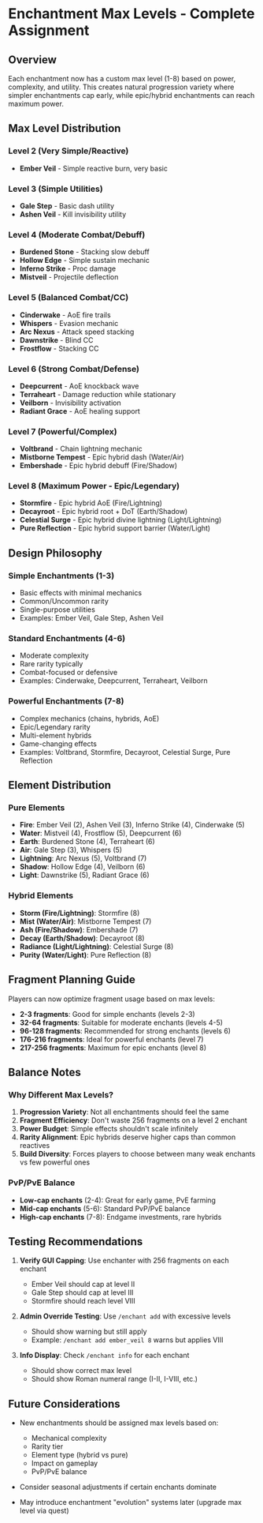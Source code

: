# Enchantment Max Levels - Complete Assignment

## Overview
Each enchantment now has a custom max level (1-8) based on power, complexity, and utility. This creates natural progression variety where simpler enchantments cap early, while epic/hybrid enchantments can reach maximum power.

## Max Level Distribution

### Level 2 (Very Simple/Reactive)
- **Ember Veil** - Simple reactive burn, very basic

### Level 3 (Simple Utilities)
- **Gale Step** - Basic dash utility
- **Ashen Veil** - Kill invisibility utility

### Level 4 (Moderate Combat/Debuff)
- **Burdened Stone** - Stacking slow debuff
- **Hollow Edge** - Simple sustain mechanic
- **Inferno Strike** - Proc damage
- **Mistveil** - Projectile deflection

### Level 5 (Balanced Combat/CC)
- **Cinderwake** - AoE fire trails
- **Whispers** - Evasion mechanic
- **Arc Nexus** - Attack speed stacking
- **Dawnstrike** - Blind CC
- **Frostflow** - Stacking CC

### Level 6 (Strong Combat/Defense)
- **Deepcurrent** - AoE knockback wave
- **Terraheart** - Damage reduction while stationary
- **Veilborn** - Invisibility activation
- **Radiant Grace** - AoE healing support

### Level 7 (Powerful/Complex)
- **Voltbrand** - Chain lightning mechanic
- **Mistborne Tempest** - Epic hybrid dash (Water/Air)
- **Embershade** - Epic hybrid debuff (Fire/Shadow)

### Level 8 (Maximum Power - Epic/Legendary)
- **Stormfire** - Epic hybrid AoE (Fire/Lightning)
- **Decayroot** - Epic hybrid root + DoT (Earth/Shadow)
- **Celestial Surge** - Epic hybrid divine lightning (Light/Lightning)
- **Pure Reflection** - Epic hybrid support barrier (Water/Light)

## Design Philosophy

### Simple Enchantments (1-3)
- Basic effects with minimal mechanics
- Common/Uncommon rarity
- Single-purpose utilities
- Examples: Ember Veil, Gale Step, Ashen Veil

### Standard Enchantments (4-6)
- Moderate complexity
- Rare rarity typically
- Combat-focused or defensive
- Examples: Cinderwake, Deepcurrent, Terraheart, Veilborn

### Powerful Enchantments (7-8)
- Complex mechanics (chains, hybrids, AoE)
- Epic/Legendary rarity
- Multi-element hybrids
- Game-changing effects
- Examples: Voltbrand, Stormfire, Decayroot, Celestial Surge, Pure Reflection

## Element Distribution

### Pure Elements
- **Fire**: Ember Veil (2), Ashen Veil (3), Inferno Strike (4), Cinderwake (5)
- **Water**: Mistveil (4), Frostflow (5), Deepcurrent (6)
- **Earth**: Burdened Stone (4), Terraheart (6)
- **Air**: Gale Step (3), Whispers (5)
- **Lightning**: Arc Nexus (5), Voltbrand (7)
- **Shadow**: Hollow Edge (4), Veilborn (6)
- **Light**: Dawnstrike (5), Radiant Grace (6)

### Hybrid Elements
- **Storm (Fire/Lightning)**: Stormfire (8)
- **Mist (Water/Air)**: Mistborne Tempest (7)
- **Ash (Fire/Shadow)**: Embershade (7)
- **Decay (Earth/Shadow)**: Decayroot (8)
- **Radiance (Light/Lightning)**: Celestial Surge (8)
- **Purity (Water/Light)**: Pure Reflection (8)

## Fragment Planning Guide

Players can now optimize fragment usage based on max levels:

- **2-3 fragments**: Good for simple enchants (levels 2-3)
- **32-64 fragments**: Suitable for moderate enchants (levels 4-5)
- **96-128 fragments**: Recommended for strong enchants (levels 6)
- **176-216 fragments**: Ideal for powerful enchants (level 7)
- **217-256 fragments**: Maximum for epic enchants (level 8)

## Balance Notes

### Why Different Max Levels?
1. **Progression Variety**: Not all enchantments should feel the same
2. **Fragment Efficiency**: Don't waste 256 fragments on a level 2 enchant
3. **Power Budget**: Simple effects shouldn't scale infinitely
4. **Rarity Alignment**: Epic hybrids deserve higher caps than common reactives
5. **Build Diversity**: Forces players to choose between many weak enchants vs few powerful ones

### PvP/PvE Balance
- **Low-cap enchants** (2-4): Great for early game, PvE farming
- **Mid-cap enchants** (5-6): Standard PvP/PvE balance
- **High-cap enchants** (7-8): Endgame investments, rare hybrids

## Testing Recommendations

1. **Verify GUI Capping**: Use enchanter with 256 fragments on each enchant
   - Ember Veil should cap at level II
   - Gale Step should cap at level III
   - Stormfire should reach level VIII

2. **Admin Override Testing**: Use `/enchant add` with excessive levels
   - Should show warning but still apply
   - Example: `/enchant add ember_veil 8` warns but applies VIII

3. **Info Display**: Check `/enchant info` for each enchant
   - Should show correct max level
   - Should show Roman numeral range (I-II, I-VIII, etc.)

## Future Considerations

- New enchantments should be assigned max levels based on:
  - Mechanical complexity
  - Rarity tier
  - Element type (hybrid vs pure)
  - Impact on gameplay
  - PvP/PvE balance

- Consider seasonal adjustments if certain enchants dominate
- May introduce enchantment "evolution" systems later (upgrade max level via quest)
